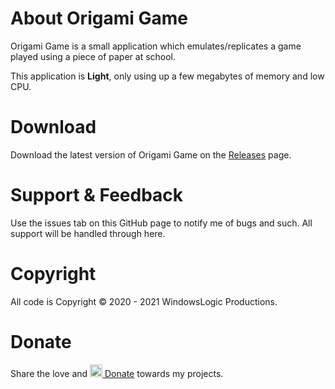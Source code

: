 # About Origami Game
Origami Game is a small application which emulates/replicates a game played using a piece of paper at school.

This application is **Light**, only using up a few megabytes of memory and low CPU.

# Download

Download the latest version of Origami Game on the [Releases](https://github.com/windowslogic/origami-game/releases) page.

# Support & Feedback

Use the issues tab on this GitHub page to notify me of bugs and such. All support will be handled through here.

# Copyright
All code is Copyright © 2020 - 2021 WindowsLogic Productions.

# Donate
Share the love and <a href="https://www.paypal.com/donate?hosted_button_id=8TE9GD6PAGB8Q"><img width="20" height=auto alt="Donate" src="https://windowslogic.co.uk/img/donate.png"> Donate</a> towards my projects.
